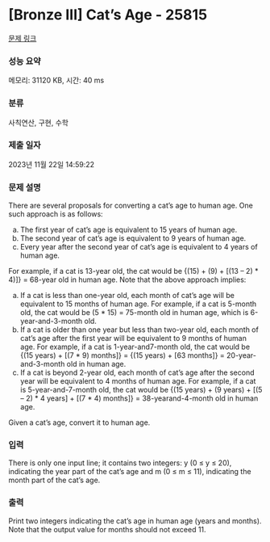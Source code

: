 # [Bronze III] Cat’s Age - 25815 

[문제 링크](https://www.acmicpc.net/problem/25815) 

### 성능 요약

메모리: 31120 KB, 시간: 40 ms

### 분류

사칙연산, 구현, 수학

### 제출 일자

2023년 11월 22일 14:59:22

### 문제 설명

<p>There are several proposals for converting a cat’s age to human age. One such approach is as follows:</p>

<ol style="list-style-type: lower-alpha;">
	<li>The first year of cat’s age is equivalent to 15 years of human age.</li>
	<li>The second year of cat’s age is equivalent to 9 years of human age.</li>
	<li>Every year after the second year of cat’s age is equivalent to 4 years of human age.</li>
</ol>

<p>For example, if a cat is 13-year old, the cat would be {(15) + (9) + [(13 – 2) * 4)]} = 68-year old in human age. Note that the above approach implies:</p>

<ol style="list-style-type: lower-alpha;">
	<li>If a cat is less than one-year old, each month of cat’s age will be equivalent to 15 months of human age. For example, if a cat is 5-month old, the cat would be (5 * 15) = 75-month old in human age, which is 6-year-and-3-month old.</li>
	<li>If a cat is older than one year but less than two-year old, each month of cat’s age after the first year will be equivalent to 9 months of human age. For example, if a cat is 1-year-and7-month old, the cat would be {(15 years) + [(7 * 9) months]} = {(15 years) + [63 months]} = 20-year-and-3-month old in human age.</li>
	<li>If a cat is beyond 2-year old, each month of cat’s age after the second year will be equivalent to 4 months of human age. For example, if a cat is 5-year-and-7-month old, the cat would be {(15 years) + (9 years) + [(5 – 2) * 4 years] + [(7 * 4) months]} = 38-yearand-4-month old in human age.</li>
</ol>

<p>Given a cat’s age, convert it to human age.</p>

### 입력 

 <p>There is only one input line; it contains two integers: y (0 ≤ y ≤ 20), indicating the year part of the cat’s age and m (0 ≤ m ≤ 11), indicating the month part of the cat’s age.</p>

### 출력 

 <p>Print two integers indicating the cat’s age in human age (years and months). Note that the output value for months should not exceed 11.</p>

